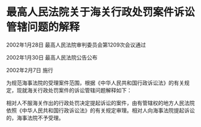 # 最高人民法院关于海关行政处罚案件诉讼管辖问题的解释

2002年1月28日 最高人民法院审判委员会第1209次会议通过

2002年1月30日 最高人民法院公告公布

2002年2月7日 施行



为规范海事法院的受理案件范围，根据《中华人民共和国行政诉讼法》的有关规定，现就海关行政处罚案件的诉讼管辖问题解释如下：

相对人不服海关作出的行政处罚决定提起诉讼的案件，由有管辖权的地方人民法院依照《中华人民共和国行政诉讼法》的有关规定审理。相对人向海事法院提起诉讼的，海事法院不予受理。